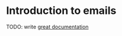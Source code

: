 # Introduction to emails

TODO: write [great documentation](http://jacobian.org/writing/what-to-write/)
